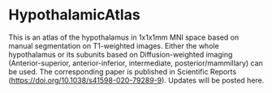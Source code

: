 # HypothalamicAtlas

This is an atlas of the hypothalamus in 1x1x1mm MNI space based on manual segmentation on T1-weighted images.
Either the whole hypothalamus or its subunits based on Diffusion-weighted imaging (Anterior-superior, anterior-inferior, intermediate, posterior/mammillary) can be used.
The corresponding paper is published in Scientific Reports (https://doi.org/10.1038/s41598-020-79289-9).
Updates will be posted here.


